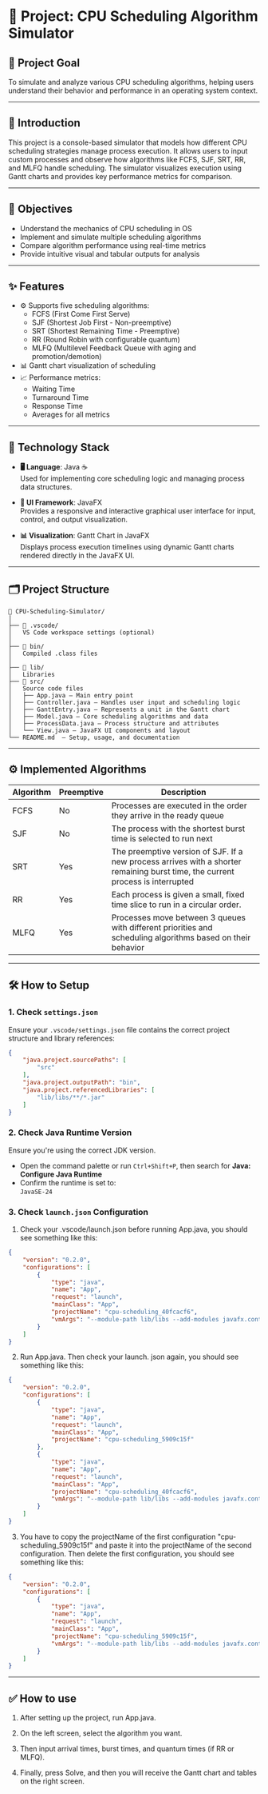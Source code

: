 # 🧠 Project: CPU Scheduling Algorithm Simulator

## 🌟  Project Goal

To simulate and analyze various CPU scheduling algorithms, helping users understand their behavior and performance in an operating system context.

---

## 📘 Introduction
This project is a console-based simulator that models how different CPU scheduling strategies manage process execution. It allows users to input custom processes and observe how algorithms like FCFS, SJF, SRT, RR, and MLFQ handle scheduling. The simulator visualizes execution using Gantt charts and provides key performance metrics for comparison.

---

## 🎯 Objectives
- Understand the mechanics of CPU scheduling in OS
- Implement and simulate multiple scheduling algorithms
- Compare algorithm performance using real-time metrics
- Provide intuitive visual and tabular outputs for analysis

---

## ✨ Features
- ⚙️ Supports five scheduling algorithms:
  - FCFS (First Come First Serve)
  - SJF (Shortest Job First - Non-preemptive)
  - SRT (Shortest Remaining Time - Preemptive)
  - RR (Round Robin with configurable quantum)
  - MLFQ (Multilevel Feedback Queue with aging and promotion/demotion)
- 📊 Gantt chart visualization of scheduling
- 📈 Performance metrics:
  - Waiting Time
  - Turnaround Time
  - Response Time
  - Averages for all metrics

---

## 🧰 Technology Stack

- **🖥️ Language**: Java ☕  
  Used for implementing core scheduling logic and managing process data structures.

- **🎨 UI Framework**: JavaFX  
  Provides a responsive and interactive graphical user interface for input, control, and output visualization.

- **📊 Visualization**: Gantt Chart in JavaFX  
  Displays process execution timelines using dynamic Gantt charts rendered directly in the JavaFX UI.

---

## 🗂️ Project Structure
```Plaintext
📁 CPU-Scheduling-Simulator/
│
├── 📁 .vscode/ 
│   VS Code workspace settings (optional)
│
├── 📁 bin/ 
│   Compiled .class files
│
├── 📁 lib/ 
│   Libraries
├── 📁 src/ 
│   Source code files  
│   ├── App.java — Main entry point  
│   ├── Controller.java — Handles user input and scheduling logic  
│   ├── GanttEntry.java — Represents a unit in the Gantt chart  
│   ├── Model.java — Core scheduling algorithms and data  
│   ├── ProcessData.java — Process structure and attributes  
│   └── View.java — JavaFX UI components and layout
└── README.md  — Setup, usage, and documentation
```
---
## ⚙️ Implemented Algorithms

| Algorithm | Preemptive | Description                                                       |
|----------|------------|--------------------------------------------------------------------|
| FCFS     | No         | Processes are executed in the order they arrive in the ready queue |
| SJF      | No         | The process with the shortest burst time is selected to run next   |
| SRT      | Yes        | The preemptive version of SJF. If a new process arrives with a shorter remaining burst time, the current process is interrupted |
| RR       | Yes        |  Each process is given a small, fixed time slice to run in a circular order. |
| MLFQ     | Yes        | Processes move between 3 queues with different priorities and scheduling algorithms based on their behavior |

---

##  🛠️  How to Setup

### 1. Check `settings.json`

Ensure your `.vscode/settings.json` file contains the correct project structure and library references:

```json
{
    "java.project.sourcePaths": [
        "src"
    ],
    "java.project.outputPath": "bin",
    "java.project.referencedLibraries": [
        "lib/libs/**/*.jar"
    ]
}
```

### 2. Check Java Runtime Version

Ensure you're using the correct JDK version.

- Open the command palette or run `Ctrl+Shift+P`, then search for **Java: Configure Java Runtime**
- Confirm the runtime is set to:  
  `JavaSE-24`

### 3. Check `launch.json` Configuration


1. Check your .vscode/launch.json before running App.java, you should see something like this:

```json
{
    "version": "0.2.0",
    "configurations": [
        {
            "type": "java",
            "name": "App",
            "request": "launch",
            "mainClass": "App",
            "projectName": "cpu-scheduling_40fcacf6",
            "vmArgs": "--module-path lib/libs --add-modules javafx.controls,javafx.fxml"
        }
    ]
}
```

2. Run App.java. Then check your launch. json again, you should see something like this:

```json
{
    "version": "0.2.0",
    "configurations": [
        {
            "type": "java",
            "name": "App",
            "request": "launch",
            "mainClass": "App",
            "projectName": "cpu-scheduling_5909c15f"
        },
        {
            "type": "java",
            "name": "App",
            "request": "launch",
            "mainClass": "App",
            "projectName": "cpu-scheduling_40fcacf6",
            "vmArgs": "--module-path lib/libs --add-modules javafx.controls,javafx.fxml"
        }
    ]
}
```

3. You have to copy the projectName of the first configuration "cpu-scheduling_5909c15f" and paste it into the projectName of the second configuration. Then delete the first configuration, you should see something like this:

```json
{
    "version": "0.2.0",
    "configurations": [
        {
            "type": "java",
            "name": "App",
            "request": "launch",
            "mainClass": "App",
            "projectName": "cpu-scheduling_5909c15f",
            "vmArgs": "--module-path lib/libs --add-modules javafx.controls,javafx.fxml"
        }
    ]
}
```

---

##  ✅  How to use

1. After setting up the project, run App.java.

2. On the left screen, select the algorithm you want.

3. Then input arrival times, burst times, and quantum times (if RR or MLFQ).

4. Finally, press Solve, and then you will receive the Gantt chart and tables on the right screen.
